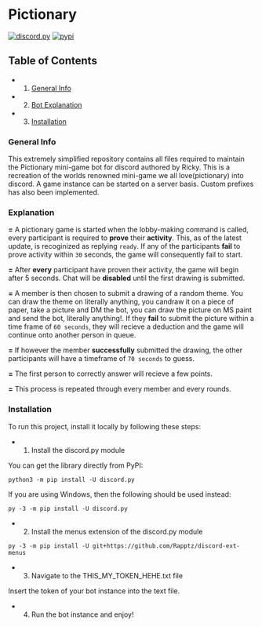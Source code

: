 # Pictionary

[![discord.py](https://img.shields.io/pypi/pyversions/discord.py.svg)](https://pypi.python.org/pypi/discord.py)
[![pypi](https://img.shields.io/pypi/v/discord.py.svg)](https://pypi.python.org/pypi/discord.py)

## Table of Contents
* 1. [General Info](#general-info)
* 2. [Bot Explanation](#explanation)
* 3. [Installation](#installation)

### General Info
This extremely simplified repository contains all files required to maintain the Pictionary mini-game bot for discord authored by Ricky. This is a recreation of the worlds renowned mini-game we all love(pictionary) into discord. A game instance can be started on a server basis. Custom prefixes has also been implemented.

### Explanation 
**=** A pictionary game is started when the lobby-making command is called, every participant is required to **prove** their **activity**. This, as of the latest update, is recoginized as replying `ready`. If any of the participants **fail** to prove activity within `30` seconds, the game will consequently fail to start.

**=** After **every** participant have proven their activity, the game will begin after 5 seconds. Chat will be **disabled** until the first drawing is submitted.

**=** A member is then chosen to submit a drawing of a random theme. You can draw the theme on literally anything, you candraw it on a piece of paper, take a picture and DM the bot, you can draw the picture on MS paint and send the bot, literally anything!. If they **fail** to submit the picture within a time frame of `60 seconds`, they will recieve a deduction and the game will continue onto another person in queue. 

**=** If however the member **successfully** submitted the drawing, the other participants will have a timeframe of `70 seconds` to guess.

**=** The first person to correctly answer will recieve a few points.

**=** This process is repeated through every member and every rounds.

### Installation
To run this project, install it locally by following these steps:

* 1. Install the discord.py module

You can get the library directly from PyPI:
```
python3 -m pip install -U discord.py
```
If you are using Windows, then the following should be used instead:
```
py -3 -m pip install -U discord.py
```

* 2. Install the menus extension of the discord.py module
```
py -3 -m pip install -U git+https://github.com/Rapptz/discord-ext-menus
```

* 3. Navigate to the THIS_MY_TOKEN_HEHE.txt file

Insert the token of your bot instance into the text file.

* 4. Run the bot instance and enjoy! 

